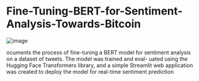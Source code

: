 # Fine-Tuning-BERT-for-Sentiment-Analysis-Towards-Bitcoin
![image](https://github.com/Bekalu-t/Fine-Tuning-BERT-for-Sentiment-Analysis-Towards-Bitcoin/assets/174369527/da861fb6-5d7f-42db-8b38-ecb239ef7baf)


ocuments the process of fine-tuning a BERT model for sentiment analysis on a dataset of tweets. The model was trained and eval- uated using the Hugging Face Transformers library, and a simple Streamlit web application was created to deploy the model for real-time sentiment prediction
